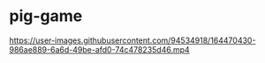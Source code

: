# pig-game

https://user-images.githubusercontent.com/94534918/164470430-986ae889-6a6d-49be-afd0-74c478235d46.mp4

